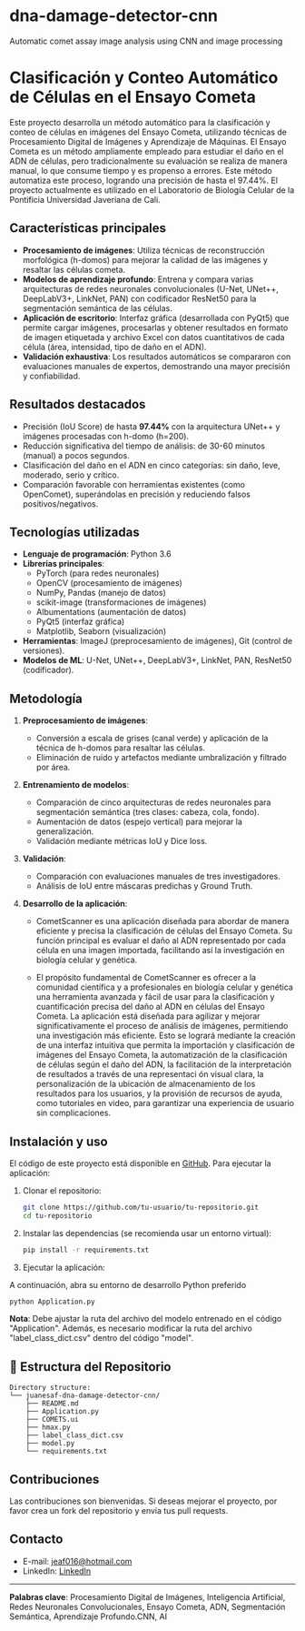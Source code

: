 # dna-damage-detector-cnn
Automatic comet assay image analysis using CNN and image processing


# Clasificación y Conteo Automático de Células en el Ensayo Cometa
Este proyecto desarrolla un método automático para la clasificación y conteo de células en imágenes del Ensayo Cometa, utilizando técnicas de Procesamiento Digital de Imágenes y Aprendizaje de Máquinas. El Ensayo Cometa es un método ampliamente empleado para estudiar el daño en el ADN de células, pero tradicionalmente su evaluación se realiza de manera manual, lo que consume tiempo y es propenso a errores. Este método automatiza este proceso, logrando una precisión de hasta el 97.44%.
El proyecto actualmente es utilizado en el Laboratorio de Biología Celular de la Pontificia Universidad Javeriana de Cali.

## Características principales
- **Procesamiento de imágenes**: Utiliza técnicas de reconstrucción morfológica (h-domos) para mejorar la calidad de las imágenes y resaltar las células cometa.
- **Modelos de aprendizaje profundo**: Entrena y compara varias arquitecturas de redes neuronales convolucionales (U-Net, UNet++, DeepLabV3+, LinkNet, PAN) con codificador ResNet50 para la segmentación semántica de las células.
- **Aplicación de escritorio**: Interfaz gráfica (desarrollada con PyQt5) que permite cargar imágenes, procesarlas y obtener resultados en formato de imagen etiquetada y archivo Excel con datos cuantitativos de cada célula (área, intensidad, tipo de daño en el ADN).
- **Validación exhaustiva**: Los resultados automáticos se compararon con evaluaciones manuales de expertos, demostrando una mayor precisión y confiabilidad.
## Resultados destacados
- Precisión (IoU Score) de hasta **97.44%** con la arquitectura UNet++ y imágenes procesadas con h-domo (h=200).
- Reducción significativa del tiempo de análisis: de 30-60 minutos (manual) a pocos segundos.
- Clasificación del daño en el ADN en cinco categorías: sin daño, leve, moderado, serio y crítico.
- Comparación favorable con herramientas existentes (como OpenComet), superándolas en precisión y reduciendo falsos positivos/negativos.
## Tecnologías utilizadas
- **Lenguaje de programación**: Python 3.6
- **Librerías principales**:
  - PyTorch (para redes neuronales)
  - OpenCV (procesamiento de imágenes)
  - NumPy, Pandas (manejo de datos)
  - scikit-image (transformaciones de imágenes)
  - Albumentations (aumentación de datos)
  - PyQt5 (interfaz gráfica)
  - Matplotlib, Seaborn (visualización)
- **Herramientas**: ImageJ (preprocesamiento de imágenes), Git (control de versiones).
- **Modelos de ML**: U-Net, UNet++, DeepLabV3+, LinkNet, PAN, ResNet50 (codificador).
## Metodología
1. **Preprocesamiento de imágenes**:
   - Conversión a escala de grises (canal verde) y aplicación de la técnica de h-domos para resaltar las células.
   - Eliminación de ruido y artefactos mediante umbralización y filtrado por área.
2. **Entrenamiento de modelos**:
   - Comparación de cinco arquitecturas de redes neuronales para segmentación semántica (tres clases: cabeza, cola, fondo).
   - Aumentación de datos (espejo vertical) para mejorar la generalización.
   - Validación mediante métricas IoU y Dice loss.
     
3. **Validación**:
   - Comparación con evaluaciones manuales de tres investigadores.
   - Análisis de IoU entre máscaras predichas y Ground Truth.
  
4. **Desarrollo de la aplicación**:
   - CometScanner es una aplicación diseñada para abordar de manera eficiente y precisa la clasificación de células del Ensayo Cometa. Su función principal es evaluar el daño al ADN representado por cada célula en una imagen importada, facilitando así la investigación en biología celular y genética.
   
   - El propósito fundamental de CometScanner es ofrecer a la comunidad científica y a profesionales en biología celular y genética una herramienta avanzada y fácil de usar para la clasificación y cuantificación precisa del daño al ADN en células del Ensayo Cometa. La aplicación está diseñada para agilizar y mejorar significativamente el proceso de análisis de imágenes, permitiendo una investigación más eficiente. Esto se logrará mediante la creación de una interfaz intuitiva que permita la importación y clasificación de imágenes del Ensayo Cometa, la automatización de la clasificación de células según el daño del ADN, la facilitación de la interpretación de resultados a través de una representaci ón visual clara, la personalización de la ubicación de almacenamiento de los resultados para los usuarios, y la provisión de recursos de ayuda, como tutoriales en video, para garantizar una experiencia de usuario sin complicaciones.
## Instalación y uso
El código de este proyecto está disponible en [GitHub](https://github.com/JuanesAF/dna-damage-detector-cnn). Para ejecutar la aplicación:
1. Clonar el repositorio:
   ```bash
   git clone https://github.com/tu-usuario/tu-repositorio.git
   cd tu-repositorio
   ```
2. Instalar las dependencias (se recomienda usar un entorno virtual):
   ```bash
   pip install -r requirements.txt
   ```
3. Ejecutar la aplicación:

A continuación, abra su entorno
de desarrollo Python preferido

   ```bash
   python Application.py
   ```
**Nota**: Debe ajustar la ruta del archivo del modelo entrenado en el código "Application". Además, es necesario modificar la ruta del archivo "label_class_dict.csv" dentro del código "model".

## 📁 Estructura del Repositorio

```plaintext
Directory structure:
└── juanesaf-dna-damage-detector-cnn/
    ├── README.md
    ├── Application.py
    ├── COMETS.ui
    ├── hmax.py
    ├── label_class_dict.csv
    ├── model.py
    └── requirements.txt
```

## Contribuciones
Las contribuciones son bienvenidas. Si deseas mejorar el proyecto, por favor crea un fork del repositorio y envía tus pull requests.

## Contacto
- E-mail: [jeaf016@hotmail.com](mailto:jeaf016@hotmail.com)
- LinkedIn: [LinkedIn](https://www.linkedin.com/in/juanesacostaf)
---
**Palabras clave**: Procesamiento Digital de Imágenes, Inteligencia Artificial, Redes Neuronales Convolucionales, Ensayo Cometa, ADN, Segmentación Semántica, Aprendizaje Profundo.CNN, AI
